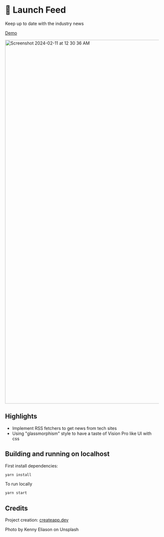 # 📰 Launch Feed

Keep up to date with the industry news

[Demo](https://launch-feed.web.app)

<img width="1190" alt="Screenshot 2024-02-11 at 12 30 36 AM" src="https://github.com/kelvinkoko/launch-feed/assets/2594899/cd21f7a8-2073-43cc-b667-98d473c9f39b">

## Highlights

- Implement RSS fetchers to get news from tech sites
- Using "glassmorphism" style to have a taste of Vision Pro like UI with css

## Building and running on localhost

First install dependencies:

```sh
yarn install
```

To run locally

```sh
yarn start
```

## Credits

Project creation: [createapp.dev](https://createapp.dev/)

Photo by Kenny Eliason on Unsplash
